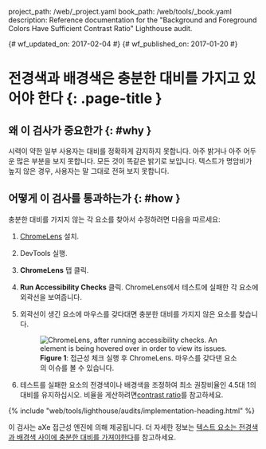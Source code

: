 project_path: /web/_project.yaml
book_path: /web/tools/_book.yaml
description: Reference documentation for the "Background and Foreground Colors Have Sufficient Contrast Ratio" Lighthouse audit.

{# wf_updated_on: 2017-02-04 #}
{# wf_published_on: 2017-01-20 #}

# 전경색과 배경색은 충분한 대비를 가지고 있어야 한다 {: .page-title }

## 왜 이 검사가 중요한가 {: #why }

시력이 약한 일부 사용자는 대비를 정확하게 감지하지 못합니다.
아주 밝거나 아주 어두운 많은 부분을 보지 못합니다.
모든 것이 똑같은 밝기로 보입니다.
텍스트가 명암비가 높지 않은 경우, 사용자는 말 그대로 전혀 보지 못합니다.

## 어떻게 이 검사를 통과하는가 {: #how }

충분한 대비를 가지지 않는 각 요소를 찾아서 수정하려면 다음을 따르세요:

1. [ChromeLens][CL] 설치.

1. DevTools 실행.

1. **ChromeLens** 탭 클릭.

1. **Run Accessibility Checks** 클릭. ChromeLens에서 테스트에 실패한 각 요소에 외곽선을 보여줍니다.

1. 외곽선이 생긴 요소에 마우스를 갖다대면 충분한 대비를 가지지 않은 요소를 찾습니다.

     <figure>
       <img src="images/chromelens-contrast-ratio.png"
         alt="ChromeLens, after running accessibility checks. An element is
         being hovered over in order to view its issues."
       <figcaption>
         <b>Figure 1</b>: 접근성 체크 실행 후 ChromeLens. 
         마우스를 갖다댄 요소의 이슈를 볼 수 있습니다.
       </figcaption>
     </figure>

1. 테스트를 실패한 요소의 전경색이나 배경색을 조정하여 최소 권장비율인 4.5대 1의 대비를 유지하십시오.
   비율을 게산하려면[contrast ratio][CR]를 참고하세요.

[CL]: https://chrome.google.com/webstore/detail/chromelens/idikgljglpfilbhaboonnpnnincjhjkd
[CR]: http://leaverou.github.io/contrast-ratio/

{% include "web/tools/lighthouse/audits/implementation-heading.html" %}

이 검사는 aXe 접근성 엔진에 의해 제공됩니다.
더 자세한 정보는 [텍스트 요소는 전경색과 배경색 사이에 충분한 대비를 가져야한다][axe]를 참고하세요.

[axe]: https://dequeuniversity.com/rules/axe/1.1/color-contrast
